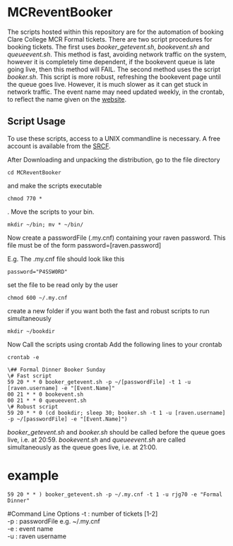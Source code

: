MCReventBooker
==============

The scripts hosted within this repository are for the automation of booking Clare College MCR Formal tickets.
There are two script procedures for booking tickets. The first uses *booker_getevent.sh*, *bookevent.sh* and *queueevent.sh*. 
This method is fast, avoiding network traffic on the system, however it is completely time dependent, if the bookevent queue is late going live, then this method will FAIL.
The second method uses the script *booker.sh*. This script is more robust, refreshing the bookevent page until the queue goes live. However, it is much slower as it can get stuck in network traffic.
The event name may need updated weekly, in the crontab, to reflect the name given on the [website](http://mcr.clare.cam.ac.uk/events/mealbooker.py).  


Script Usage
-------------

To use these scripts, access to a UNIX commandline is necessary. A free account is available from the [SRCF](http://www.srcf.net/). 

After Downloading and unpacking the distribution, go to the file directory <pre><code>cd MCReventBooker</code></pre> and make the scripts executable <pre><code>chmod 770 *</code></pre>. 
Move the scripts to your bin. <pre><code>mkdir ~/bin; mv * ~/bin/</code></pre> 

Now create a passwordFile (.my.cnf) containing your raven password. 
This file must be of the form password=[raven.password]

E.g. The .my.cnf file should look like this 
<pre><code>password="P4SSW0RD"</code></pre>

set the file to be read only by the user
<pre><code>chmod 600 ~/.my.cnf</code></pre>

create a new folder if you want both the fast and robust scripts to run simultaneously
<pre><code>mkdir ~/bookdir</code></pre>  

Now Call the scripts using crontab
Add the following lines to your crontab <pre><code>crontab -e</code></pre>

<pre><code>\## Formal Dinner Booker Sunday
\# Fast script
59 20 * * 0 booker_getevent.sh -p ~/[passwordFile] -t 1 -u [raven.username] -e "[Event.Name]"
00 21 * * 0 bookevent.sh
00 21 * * 0 queueevent.sh 
\# Robust script
59 20 * * 0 (cd bookdir; sleep 30; booker.sh -t 1 -u [raven.username] -p ~/[passwordFile] -e "[Event.Name]")
</code></pre>

*booker_getevent.sh* and *booker.sh* should be called before the queue goes live, i.e. at 20:59.
*bookevent.sh* and *queueevent.sh* are called simultaneously as the queue goes live, i.e. at 21:00.

# example
<pre><code>59 20 * * ) booker_getevent.sh -p ~/.my.cnf -t 1 -u rjg70 -e "Formal Dinner"</code></pre>

#Command Line Options
-t : number of tickets [1-2]  
-p : passwordFile e.g. ~/.my.cnf  
-e : event name  
-u : raven username  



